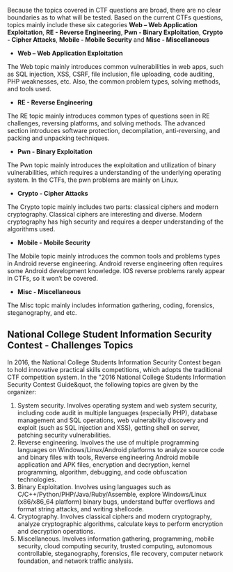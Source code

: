 Because the topics covered in CTF questions are broad, there are no clear boundaries as to what will be tested. Based on the current CTFs questions, topics mainly include these six categories **Web – Web Application Exploitation**, **RE - Reverse Engineering**, **Pwn - Binary Exploitation**, **Crypto - Cipher Attacks**, **Mobile - Mobile Security** and **Misc - Miscellaneous**


- **Web – Web Application Exploitation**


The Web topic mainly introduces common vulnerabilities in web apps, such as SQL injection, XSS, CSRF, file inclusion, file uploading, code auditing, PHP weaknesses, etc. Also, the common problem types, solving methods, and tools used.


- **RE - Reverse Engineering**


The RE topic mainly introduces common types of questions seen in RE challenges, reversing platforms, and solving methods. The advanced section introduces software protection, decompilation, anti-reversing, and packing and unpacking techniques.


- **Pwn - Binary Exploitation**


The Pwn topic mainly introduces the exploitation and utilization of binary vulnerabilities, which requires a understanding of the underlying operating system. In the CTFs, the pwn problems are mainly on Linux.


- **Crypto - Cipher Attacks**


The Crypto topic mainly includes two parts: classical ciphers and modern cryptography. Classical ciphers are interesting and diverse. Modern cryptography has high security and requires a deeper understanding of the algorithms used.

- **Mobile - Mobile Security**


The Mobile topic mainly introduces the common tools and problems types in Android reverse engineering. Android reverse engineering often requires some Android development knowledge. IOS reverse problems rarely appear in CTFs, so it won’t be covered.


- **Misc - Miscellaneous**


The Misc topic mainly includes information gathering, coding, forensics, steganography, and etc.



## National College Student Information Security Contest - Challenges Topics


In 2016, the National College Students Information Security Contest began to hold innovative practical skills competitions, which adopts the traditional CTF competition system. In the &quot;2016 National College Students Information Security Contest Guide&quot, the following topics are given by the organizer:

1. System security. Involves operating system and web system security, including code audit in multiple languages (especially PHP), database management and SQL operations, web vulnerability discovery and exploit (such as SQL injection and XSS), getting shell on server, patching security vulnerabilities.
2. Reverse engineering. Involves the use of multiple programming languages on Windows/Linux/Android platforms to analyze source code and binary files with tools, Reverse engineering Android mobile application and APK files, encryption and decryption, kernel programming, algorithm, debugging, and code obfuscation technologies.
3. Binary Exploitation. Involves using languages such as C/C++/Python/PHP/Java/Ruby/Assemble, explore Windows/Linux (x86/x86_64 platform) binary bugs, understand buffer overflows and format string attacks, and writing shellcode.
4. Cryptography. Involves classical ciphers and modern cryptography, analyze cryptographic algorithms, calculate keys to perform encryption and decryption operations.
5. Miscellaneous. Involves information gathering, programming, mobile security, cloud computing security, trusted computing, autonomous controllable, steganography, forensics, file recovery, computer network foundation, and network traffic analysis.

